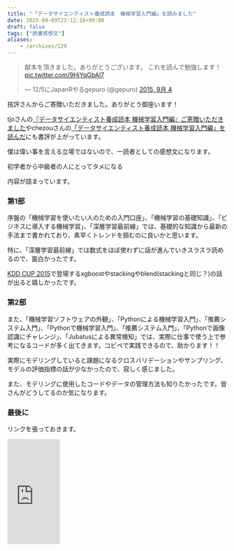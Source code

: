 ```yaml
---
title: "「データサイエンティスト養成読本　機械学習入門編」を読みました"
date: 2015-09-09T23:12:18+09:00
draft: false
tags: ["読書感想文"]
aliases:
    - /archives/129
---
```


<blockquote class="twitter-tweet" lang="ja"><p lang="ja" dir="ltr">献本を頂きました。ありがとうございます。&#10;これを読んで勉強します！ <a href="http://t.co/9HjYqGbAl7">pic.twitter.com/9HjYqGbAl7</a></p>&mdash; 12/5にJapanRやるgepuro (@gepuro) <a href="https://twitter.com/gepuro/status/639602276714151937">2015, 9月 4</a></blockquote>
<script async src="//platform.twitter.com/widgets.js" charset="utf-8"></script>

技評さんからご寄贈いただきました。ありがとう御座います！

tjoさんの[『データサイエンティスト養成読本 機械学習入門編』ご恵贈いただきました](http://tjo.hatenablog.com/entry/2015/09/07/190000)やchezouさんの[「データサイエンティスト養成読本 機械学習入門編」を読んだ](http://chezou.hatenablog.com/entry/2015/09/09/221409)にも書評が上がっています。

僕は偉い事を言える立場ではないので、一読者としての感想文になります。

初学者から中級者の人にとってタメになる
内容が詰まっています。

### 第1部
序盤の「機械学習を使いたい人のための入門口座」、「機械学習の基礎知識」、「ビジネスに導入する機械学習」、「深層学習最前線」では、基礎的な知識から最新の手法まで書かれており、素早くトレンドを掴むのに良いかと思います。

特に、「深層学習最前線」では数式をほぼ使わずに話が進んでいきスラスラ読めるので、面白かったです。

[KDD CUP 2015](https://kddcup2015.com/information-winners.html)で登場するxgboostやstackingやblend(stackingと同じ？)の話が出ると嬉しかったです。

### 第2部
また、「機械学習ソフトウェアの外観」、「Pythonによる機械学習入門」、「推薦システム入門」、「Pythonで機械学習入門」、「推薦システム入門」、「Pythonで画像認識にチャレンジ」、「Jubatusによる異常検知」では、実際に仕事で使う上で参考になるコードが多く出てきます。コピペで実践できるので、助かります！！

実際にモデリングしていると課題になるクロスバリデーションやサンプリング、モデルの評価指標の話が少なかったので、寂しく感じました。

また、モデリングに使用したコードやデータの管理方法も知りたかったです。皆さんがどうしてるのか気になります。

### 最後に
リンクを張っておきます。

<iframe src="http://rcm-fe.amazon-adsystem.com/e/cm?lt1=_blank&bc1=000000&IS2=1&bg1=FFFFFF&fc1=000000&lc1=0000FF&t=gepuro-22&o=9&p=8&l=as1&m=amazon&f=ifr&ref=qf_sp_asin_til&asins=4774176311" style="width:120px;height:240px;" scrolling="no" marginwidth="0" marginheight="0" frameborder="0"></iframe>


